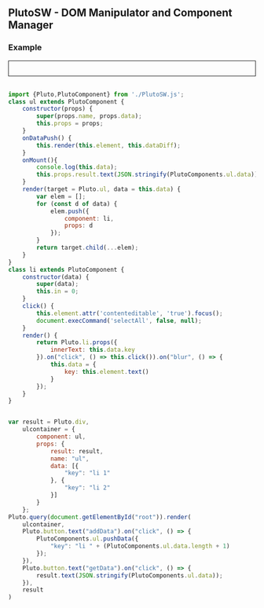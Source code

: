 ## PlutoSW -  DOM Manipulator and Component Manager


### Example
<style>
div#root {
     padding: 15px;
    border: 1px solid;
    margin-bottom: 30px;
}
div#root code {
    display: block;
    padding: 5px;
    color: black;
    background: aliceblue;
}
div#root button {
    margin-bottom: 9px;
    margin-right: 8px;
}   
</style>
<div id="root"></div>
<script type="module">
import {Pluto,PlutoComponent} from './PlutoSW.js';
class ul extends PlutoComponent {
    constructor(props) {
        super(props.name, props.data);
        this.props = props;
    }
    onDataPush() {
        this.render(this.element, this.dataDiff);
    }
    onMount(){
        console.log(this.data);
        this.props.result.text(JSON.stringify(PlutoComponents.ul.data));
    }
    render(target = Pluto.ul, data = this.data) {
        var elem = [];
        for (const d of data) {
            elem.push({
                component: li,
                props: d
            });
        }
        return target.child(...elem);
    }
}
class li extends PlutoComponent {
    constructor(data) {
        super(data);
        this.in = 0;
    }
    click() {
        this.element.attr('contenteditable', 'true').focus();
        document.execCommand('selectAll', false, null);
    }
    render() {
        return Pluto.li.props({
            innerText: this.data.key
        }).on("click", () => this.click()).on("blur", () => {
            this.data = {
                key: this.element.text()
            }
        });
    }
}


var result = Pluto.div,
    ulcontainer = {
        component: ul,
        props: {
            result: result,
            name: "ul",
            data: [{
                "key": "li 1"
            }, {
                "key": "li 2"
            }]
        }
    };
Pluto.query(document.getElementById("root")).render(
    ulcontainer,
    Pluto.button.text("addData").on("click", () => {
        PlutoComponents.ul.pushData({
            "key": "li " + (PlutoComponents.ul.data.length + 1)
        });
    }),
    Pluto.button.text("getData").on("click", () => {
        result.text(JSON.stringify(PlutoComponents.ul.data));
    }),
    result
)
</script>
```javascript
import {Pluto,PlutoComponent} from './PlutoSW.js';
class ul extends PlutoComponent {
    constructor(props) {
        super(props.name, props.data);
        this.props = props;
    }
    onDataPush() {
        this.render(this.element, this.dataDiff);
    }
    onMount(){
        console.log(this.data);
        this.props.result.text(JSON.stringify(PlutoComponents.ul.data));
    }
    render(target = Pluto.ul, data = this.data) {
        var elem = [];
        for (const d of data) {
            elem.push({
                component: li,
                props: d
            });
        }
        return target.child(...elem);
    }
}
class li extends PlutoComponent {
    constructor(data) {
        super(data);
        this.in = 0;
    }
    click() {
        this.element.attr('contenteditable', 'true').focus();
        document.execCommand('selectAll', false, null);
    }
    render() {
        return Pluto.li.props({
            innerText: this.data.key
        }).on("click", () => this.click()).on("blur", () => {
            this.data = {
                key: this.element.text()
            }
        });
    }
}


var result = Pluto.div,
    ulcontainer = {
        component: ul,
        props: {
            result: result,
            name: "ul",
            data: [{
                "key": "li 1"
            }, {
                "key": "li 2"
            }]
        }
    };
Pluto.query(document.getElementById("root")).render(
    ulcontainer,
    Pluto.button.text("addData").on("click", () => {
        PlutoComponents.ul.pushData({
            "key": "li " + (PlutoComponents.ul.data.length + 1)
        });
    }),
    Pluto.button.text("getData").on("click", () => {
        result.text(JSON.stringify(PlutoComponents.ul.data));
    }),
    result
)
```
